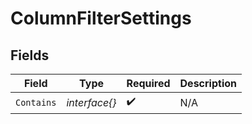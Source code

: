 # ColumnFilterSettings


## Fields

| Field              | Type               | Required           | Description        |
| ------------------ | ------------------ | ------------------ | ------------------ |
| `Contains`         | *interface{}*      | :heavy_check_mark: | N/A                |